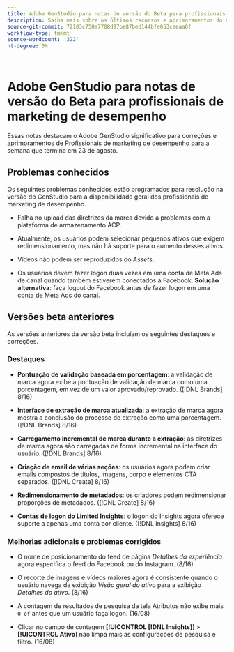 ```yaml
---
title: Adobe GenStudio para notas de versão do Beta para profissionais de marketing de desempenho
description: Saiba mais sobre os últimos recursos e aprimoramentos do Adobe GenStudio para profissionais de marketing de desempenho.
source-git-commit: 72103c750a7708d97be87bed144bfe053ceeaa0f
workflow-type: tm+mt
source-wordcount: '322'
ht-degree: 0%

---
```



# Adobe GenStudio para notas de versão do Beta para profissionais de marketing de desempenho

Essas notas destacam o Adobe GenStudio significativo para correções e aprimoramentos de Profissionais de marketing de desempenho para a semana que termina em 23 de agosto.

## Problemas conhecidos

Os seguintes problemas conhecidos estão programados para resolução na versão do GenStudio para a disponibilidade geral dos profissionais de marketing de desempenho.

* Falha no upload das diretrizes da marca devido a problemas com a plataforma de armazenamento ACP. <!-- GS-4369 -->

* Atualmente, os usuários podem selecionar pequenos ativos que exigem redimensionamento, mas não há suporte para o aumento desses ativos. <!-- GS-3131 -->

* Vídeos não podem ser reproduzidos do _Assets_. <!-- GS-3846 -->

* Os usuários devem fazer logon duas vezes em uma conta de Meta Ads de canal quando também estiverem conectados à Facebook. **Solução alternativa**: faça logout do Facebook antes de fazer logon em uma conta de Meta Ads do canal.

## Versões beta anteriores

As versões anteriores da versão beta incluíam os seguintes destaques e correções.

### Destaques

* **Pontuação de validação baseada em porcentagem**: a validação de marca agora exibe a pontuação de validação de marca como uma porcentagem, em vez de um valor aprovado/reprovado. ([!DNL Brands] 8/16)

* **Interface de extração de marca atualizada**: a extração de marca agora mostra a conclusão do processo de extração como uma porcentagem. ([!DNL Brands] 8/16)

* **Carregamento incremental de marca durante a extração**: as diretrizes de marca agora são carregadas de forma incremental na interface do usuário. ([!DNL Brands] 8/16)

* **Criação de email de várias seções**: os usuários agora podem criar emails compostos de títulos, imagens, corpo e elementos CTA separados. ([!DNL Create] 8/16)

* **Redimensionamento de metadados**: os criadores podem redimensionar proporções de metadados. ([!DNL Create] 8/16)

* **Contas de logon do Limited Insights**: o logon do Insights agora oferece suporte a apenas uma conta por cliente. ([!DNL Insights] 8/16)

### Melhorias adicionais e problemas corrigidos

* O nome de posicionamento do feed de página _Detalhes da experiência_ agora especifica o feed do Facebook ou do Instagram. (8/16)

* O recorte de imagens e vídeos maiores agora é consistente quando o usuário navega da exibição _Visão geral do ativo_ para a exibição _Detalhes do ativo_.  (8/16)

* A contagem de resultados de pesquisa da tela Atributos não exibe mais `0 of` antes que um usuário faça logon.  (16/08) <!-- GS- 3665 -->

* Clicar no campo de contagem **[!UICONTROL [!DNL Insights]]** > **[!UICONTROL Ativo]** não limpa mais as configurações de pesquisa e filtro. (16/08) <!-- GS-3476 -->
